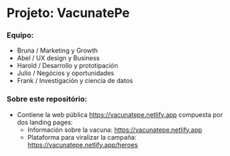 # Projeto: VacunatePe   

### Equipo:
- Bruna / Marketing y Growth
- Abel / UX design y Business
- Harold / Desarrollo y prototipación
- Julio / Negócios y oportunidades
- Frank / Investigación y ciencia de datos

### Sobre este repositório:

- Contiene la web pública https://vacunatepe.netlify.app compuesta por dos landing pages:
    + Información sobre la vacuna: https://vacunatepe.netlify.app
    + Plataforma para viralizar la campaña: https://vacunatepe.netlify.app/heroes

